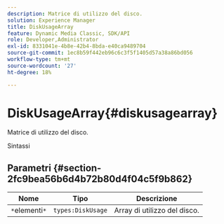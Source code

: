 ```yaml
---
description: Matrice di utilizzo del disco.
solution: Experience Manager
title: DiskUsageArray
feature: Dynamic Media Classic, SDK/API
role: Developer,Administrator
exl-id: 8331041e-4b8e-42b4-8bda-e40ca9489704
source-git-commit: 1ec8b59f442eb96c6c3f5f1405d57a38a86bd056
workflow-type: tm+mt
source-wordcount: '27'
ht-degree: 18%

---
```


# DiskUsageArray{#diskusagearray}

Matrice di utilizzo del disco.

Sintassi

## Parametri {#section-2fc9bea56b6d4b72b80d4f04c5f9b862}

| Nome | Tipo | Descrizione |
|---|---|---|
| `*`elementi`*` | `types:DiskUsage` | Array di utilizzo del disco. |
